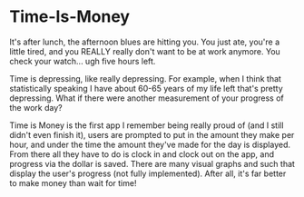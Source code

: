 # Time-Is-Money

It's after lunch, the afternoon blues are hitting you. You just ate, you're a little tired, and you REALLY really don't want to be at work anymore. You check your watch... ugh five hours left.

Time is depressing, like really depressing. For example, when I think that statistically speaking I have about 60-65 years of my life left that's pretty depressing. What if there were another measurement of your progress of the work day?

Time is Money is the first app I remember being really proud of (and I still didn't even finish it), users are prompted to put in the amount they make per hour, and under the time the amount they've made for the day is displayed. From there all they have to do is clock in and clock out on the app, and progress via the dollar is saved. There are many visual graphs and such that display the user's progress (not fully implemented). After all, it's far better to make money than wait for time!
